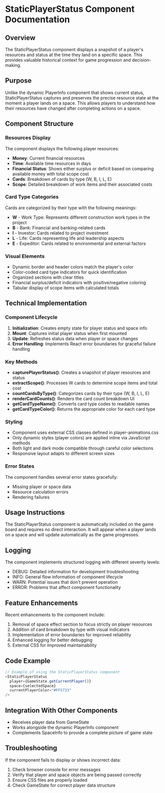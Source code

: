 # StaticPlayerStatus Component Documentation

## Overview

The StaticPlayerStatus component displays a snapshot of a player's resources and status at the time they land on a specific space. This provides valuable historical context for game progression and decision-making.

## Purpose

Unlike the dynamic PlayerInfo component that shows current status, StaticPlayerStatus captures and preserves the precise resource state at the moment a player lands on a space. This allows players to understand how their resources have changed after completing actions on a space.

## Component Structure

### Resources Display

The component displays the following player resources:
- **Money**: Current financial resources
- **Time**: Available time resources in days
- **Financial Status**: Shows either surplus or deficit based on comparing available money with total scope cost
- **Cards**: Breakdown of cards by type (W, B, I, L, E)
- **Scope**: Detailed breakdown of work items and their associated costs

### Card Type Categories

Cards are categorized by their type with the following meanings:
- **W** - Work Type: Represents different construction work types in the project
- **B** - Bank: Financial and banking-related cards
- **I** - Investor: Cards related to project investment
- **L** - Life: Cards representing life and leadership aspects
- **E** - Expeditor: Cards related to environmental and external factors

### Visual Elements

- Dynamic border and header colors match the player's color
- Color-coded card type indicators for quick identification
- Organized sections with clear titles
- Financial surplus/deficit indicators with positive/negative coloring
- Tabular display of scope items with calculated totals

## Technical Implementation

### Component Lifecycle

1. **Initialization**: Creates empty state for player status and space info
2. **Mount**: Captures initial player status when first mounted
3. **Update**: Refreshes status data when player or space changes
4. **Error Handling**: Implements React error boundaries for graceful failure handling

### Key Methods

- **capturePlayerStatus()**: Creates a snapshot of player resources and status
- **extractScope()**: Processes W cards to determine scope items and total cost
- **countCardsByType()**: Categorizes cards by their type (W, B, I, L, E)
- **renderCardCounts()**: Renders the card count breakdown UI
- **getCardTypeName()**: Converts card type codes to readable names
- **getCardTypeColor()**: Returns the appropriate color for each card type

### Styling

- Component uses external CSS classes defined in player-animations.css
- Only dynamic styles (player colors) are applied inline via JavaScript methods
- Both light and dark mode compatible through careful color selections
- Responsive layout adapts to different screen sizes

### Error States

The component handles several error states gracefully:
- Missing player or space data
- Resource calculation errors
- Rendering failures

## Usage Instructions

The StaticPlayerStatus component is automatically included on the game board and requires no direct interaction. It will appear when a player lands on a space and will update automatically as the game progresses.

## Logging

The component implements structured logging with different severity levels:
- DEBUG: Detailed information for development troubleshooting
- INFO: General flow information of component lifecycle
- WARN: Potential issues that don't prevent operation
- ERROR: Problems that affect component functionality

## Feature Enhancements

Recent enhancements to the component include:
1. Removal of space effect section to focus strictly on player resources
2. Addition of card breakdown by type with visual indicators
3. Implementation of error boundaries for improved reliability
4. Enhanced logging for better debugging
5. External CSS for improved maintainability

## Code Example

```javascript
// Example of using the StaticPlayerStatus component
<StaticPlayerStatus 
  player={GameState.getCurrentPlayer()} 
  space={selectedSpace}
  currentPlayerColor="#FF5733"
/>
```

## Integration With Other Components

- Receives player data from GameState
- Works alongside the dynamic PlayerInfo component
- Complements SpaceInfo to provide a complete picture of game state

## Troubleshooting

If the component fails to display or shows incorrect data:
1. Check browser console for error messages
2. Verify that player and space objects are being passed correctly
3. Ensure CSS files are properly loaded
4. Check GameState for correct player data structure
